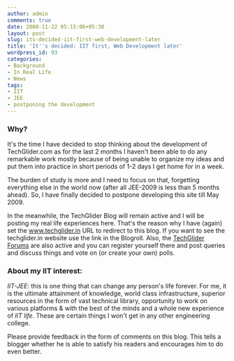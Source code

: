 ```yaml
---
author: admin
comments: true
date: 2008-11-22 05:15:06+05:30
layout: post
slug: its-decided-iit-first-web-development-later
title: 'It''s decided: IIT first, Web Development later'
wordpress_id: 93
categories:
- Background
- In Real Life
- News
tags:
- IIT
- JEE
- postponing the development
---
```


### Why?


  

It's the time I have decided to stop thinking about the development of TechGlider.com as for the last 2 months I haven't been able to do any remarkable work mostly because of being unable to organize my ideas and put them into practice in short periods of 1-2 days I get home for in a week.

The burden of study is more and I need to focus on that, forgetting everything else in the world now (after all JEE-2009 is less than 5 months ahead). So, I have finally decided to postpone developing this site till May 2009.

In the meanwhile, the TechGlider Blog will remain active and I will be posting my real life experiences here. That's the reason why I have (again) set the www.techglider.in URL to redirect to this blog. If you want to see the techglider.in website use the link in the Blogroll. Also, the [TechGlider Forums](http://forums.techglider.in) are also active and you can register yourself there and post queries and discuss things and vote on (or create your own) polls.
  



### About my IIT interest:


  

_IIT-JEE_: this is one thing that can change any person's life forever. For me, it is the ultimate attainment of knowledge, world class infrastructure, superior resources in the form of vast technical library, opportunity to work on various platforms & with the best of the minds  and a whole new experience of _IIT life_. These are certain things I won't get in any other engineering college.

Please provide feedback in the form of comments on this blog. This tells a blogger whether he is able to satisfy his readers and encourages him to do even better.
